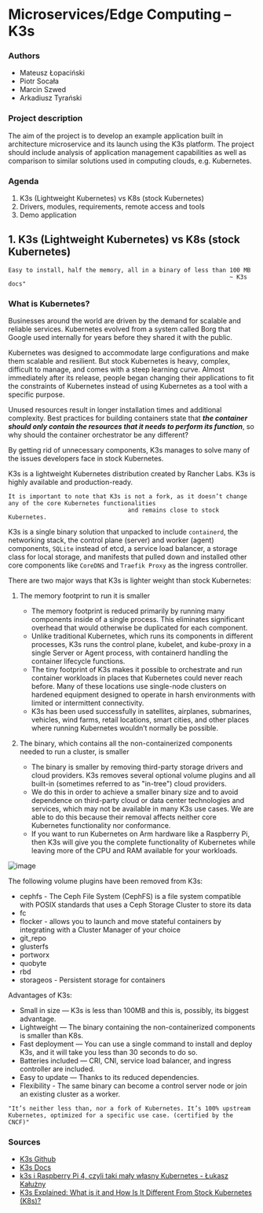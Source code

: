 # Microservices/Edge Computing – K3s

### Authors
* Mateusz Łopaciński
* Piotr Socała
* Marcin Szwed
* Arkadiusz Tyrański

### Project description
The aim of the project is to develop an example application built in architecture
microservice and its launch using the K3s platform. The project should include
analysis of application management capabilities as well as comparison to similar solutions
used in computing clouds, e.g. Kubernetes.

### Agenda
1. K3s (Lightweight Kubernetes) vs K8s (stock Kubernetes)
2. Drivers, modules, requirements, remote access and tools
3. Demo application

## 1. K3s (Lightweight Kubernetes) vs K8s (stock Kubernetes)

```
Easy to install, half the memory, all in a binary of less than 100 MB 
                                                               ~ K3s docs"
```

### What is Kubernetes?
Businesses around the world are driven by the demand for scalable and reliable services. Kubernetes evolved from a system called Borg that Google used internally for years before they shared it with the public. 

Kubernetes was designed to accommodate large configurations and make them scalable and resilient. But stock Kubernetes is heavy, complex, difficult to manage, and comes with a steep learning curve.
Almost immediately after its release, people began changing their applications to fit the constraints of Kubernetes instead of using Kubernetes as a tool with a specific purpose.

Unused resources result in longer installation times and additional complexity. Best practices for building containers state that ***the container should only contain the resources that it needs to perform its function***, so why should the container orchestrator be any different?

By getting rid of unnecessary components, K3s manages to solve many of the issues developers face in stock Kubernetes.

K3s is a lightweight Kubernetes distribution created by Rancher Labs. K3s is highly available and production-ready. 

```
It is important to note that K3s is not a fork, as it doesn’t change any of the core Kubernetes functionalities 
                                  and remains close to stock Kubernetes.
```

K3s is a single binary solution that unpacked to include `containerd`, the networking stack, the control plane (server) and worker (agent) components, `SQLite` instead of etcd, a service load balancer, a storage class for local storage, and manifests that pulled down and installed other core components like `CoreDNS` and `Traefik Proxy` as the ingress controller.

There are two major ways that K3s is lighter weight than stock Kubernetes:

1. The memory footprint to run it is smaller
    - The memory footprint is reduced primarily by running many components inside of a single process. This eliminates significant overhead that would otherwise be duplicated for each component. 
    - Unlike traditional Kubernetes, which runs its components in different processes, K3s runs the control plane, kubelet, and kube-proxy in a single Server or Agent process, with containerd handling the container lifecycle functions.
    - The tiny footprint of K3s makes it possible to orchestrate and run container workloads in places that Kubernetes could never reach before. Many of these locations use single-node clusters on hardened equipment designed to operate in harsh environments with limited or intermittent connectivity.
    - K3s has been used successfully in satellites, airplanes, submarines, vehicles, wind farms, retail locations, smart cities, and other places where running Kubernetes wouldn’t normally be possible.

2. The binary, which contains all the non-containerized components needed to run a cluster, is smaller
    - The binary is smaller by removing third-party storage drivers and cloud providers. K3s removes several optional volume plugins and all built-in (sometimes referred to as "in-tree") cloud providers.
    - We do this in order to achieve a smaller binary size and to avoid dependence on third-party cloud or data center technologies and services, which may not be available in many K3s use cases. We are able to do this because their removal affects neither core Kubernetes functionality nor conformance.
    - If you want to run Kubernetes on Arm hardware like a Raspberry Pi, then K3s will give you the complete functionality of Kubernetes while leaving more of the CPU and RAM available for your workloads.
    
![image](https://user-images.githubusercontent.com/72259657/210011245-480cdd55-0056-421f-bddf-85fa3ea06231.png)

The following volume plugins have been removed from K3s:

* cephfs - The Ceph File System (CephFS) is a file system compatible with POSIX standards that uses a Ceph Storage Cluster to store its data
* fc
* flocker - allows you to launch and move stateful containers by integrating with a Cluster Manager of your choice
* git_repo
* glusterfs
* portworx
* quobyte
* rbd
* storageos - Persistent storage for containers
 
 Advantages of K3s:
* Small in size — K3s is less than 100MB and this is, possibly, its biggest advantage.
* Lightweight — The binary containing the non-containerized components is smaller than K8s.
* Fast deployment — You can use a single command to install and deploy K3s, and it will take you less than 30 seconds to do so.
* Batteries included — CRI, CNI, service load balancer, and ingress controller are included.
* Easy to update — Thanks to its reduced dependencies.
* Flexibility - The same binary can become a control server node or join an existing cluster as a worker.

```
"It’s neither less than, nor a fork of Kubernetes. It’s 100% upstream Kubernetes, optimized for a specific use case. (certified by the CNCF)"
```

### Sources
* [K3s Github](https://github.com/k3s-io/k3s)
* [K3s Docs](https://docs.k3s.io)
* [k3s i Raspberry Pi 4, czyli taki mały własny Kubernetes - Łukasz Kałużny](https://kaluzny.io/k3s-i-raspberry-pi-4-czyli-taki-maly-wlasny-kubernetes/)
* [K3s Explained:
What is it and How Is It Different From Stock Kubernetes (K8s)?](https://traefik.io/glossary/k3s-explained/)
